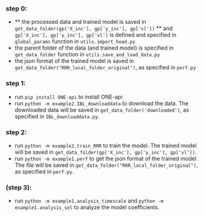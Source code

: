 ### step 0:

- ** the processed data and trained model is saved in `get_data_folder(gp['X_inc'], gp['y_inc'], gp['vl'])` ** and `gp['X_inc'], gp['y_inc'], gp['vl']` is defined and specified in `global_params` function in `utils.import_head.py`
- the parent folder of the data (and trained model) is specified in `get_data_folder` function in `utils.save_and_load_data.py`
- the json format of the trained model is saved in `get_data_folder("RRR_local_folder_original")`, as specified in `perf.py`


### step 1:

- run `pip install ONE-api` to install ONE-api
- run `python -m example2.IBL_downloaddata` to download the data. The downloaded data will be saved in `get_data_folder('downloaded')`, as specified in `IBL_downloaddata.py`.

### step 2:

- run `python -m example2.train_RRR` to train the model. The trained model will be saved in `get_data_folder(gp['X_inc'], gp['y_inc'], gp['vl'])`.
- run `python -m example1.perf` to get the json format of the trained model. The file will be saved in `get_data_folder("RRR_local_folder_original")`, as specified in `perf.py`.

### (step 3):

- run `python -m example1.analysis_timescale` and `python -m example1.analysis_sel` to analyze the model coefficients.
